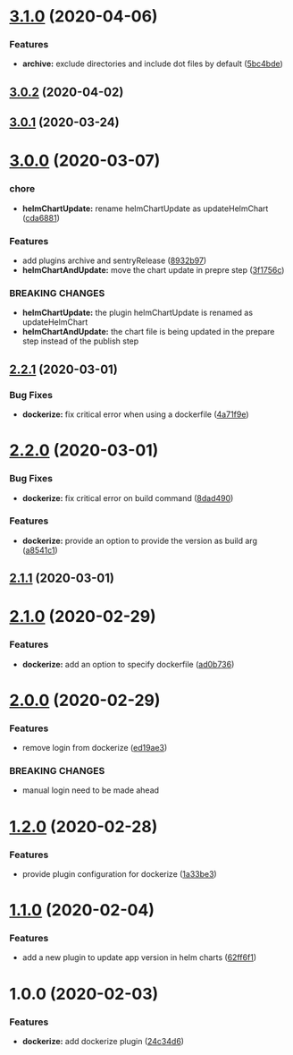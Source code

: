 # [3.1.0](https://github.com/amille44420/semantic-release-plugins/compare/v3.0.2...v3.1.0) (2020-04-06)


### Features

* **archive:** exclude directories and include dot files by default ([5bc4bde](https://github.com/amille44420/semantic-release-plugins/commit/5bc4bde0b079583cf9c0242b52235d6fd0395087))

## [3.0.2](https://github.com/amille44420/semantic-release-plugins/compare/v3.0.1...v3.0.2) (2020-04-02)

## [3.0.1](https://github.com/amille44420/semantic-release-plugins/compare/v3.0.0...v3.0.1) (2020-03-24)

# [3.0.0](https://github.com/amille44420/semantic-release-plugins/compare/v2.2.1...v3.0.0) (2020-03-07)


### chore

* **helmChartUpdate:** rename helmChartUpdate as updateHelmChart ([cda6881](https://github.com/amille44420/semantic-release-plugins/commit/cda6881802b0cd21a58179f7f1098f946040eaab))


### Features

* add plugins archive and sentryRelease ([8932b97](https://github.com/amille44420/semantic-release-plugins/commit/8932b97c7eefb4c7158911f074ab3f3f3c0dd758))
* **helmChartAndUpdate:** move the chart update in prepre step ([3f1756c](https://github.com/amille44420/semantic-release-plugins/commit/3f1756c388a74027181834d3ee4fa3cc2de30f9c))


### BREAKING CHANGES

* **helmChartUpdate:** the plugin helmChartUpdate is renamed as updateHelmChart
* **helmChartAndUpdate:** the chart file is being updated in the prepare step instead of the publish step

## [2.2.1](https://github.com/amille44420/semantic-release-plugins/compare/v2.2.0...v2.2.1) (2020-03-01)


### Bug Fixes

* **dockerize:** fix critical error when using a dockerfile ([4a71f9e](https://github.com/amille44420/semantic-release-plugins/commit/4a71f9e4ae70d188d123744fd41b4f9f60116352))

# [2.2.0](https://github.com/amille44420/semantic-release-plugins/compare/v2.1.1...v2.2.0) (2020-03-01)


### Bug Fixes

* **dockerize:** fix critical error on build command ([8dad490](https://github.com/amille44420/semantic-release-plugins/commit/8dad49029595051f1b819c5942f42e59389b77e7))


### Features

* **dockerize:** provide an option to provide the version as build arg ([a8541c1](https://github.com/amille44420/semantic-release-plugins/commit/a8541c16dfa0cc2deed4c2d310be708569acb4b2))

## [2.1.1](https://github.com/amille44420/semantic-release-plugins/compare/v2.1.0...v2.1.1) (2020-03-01)

# [2.1.0](https://github.com/amille44420/semantic-release-plugins/compare/v2.0.0...v2.1.0) (2020-02-29)


### Features

* **dockerize:** add an option to specify dockerfile ([ad0b736](https://github.com/amille44420/semantic-release-plugins/commit/ad0b7369709ca3ef06a48890c7466d4879e34fab))

# [2.0.0](https://github.com/amille44420/semantic-release-plugins/compare/v1.2.0...v2.0.0) (2020-02-29)


### Features

* remove login from dockerize ([ed19ae3](https://github.com/amille44420/semantic-release-plugins/commit/ed19ae387edb2e010eccc16f7d1d0d5779fba1b5))


### BREAKING CHANGES

* manual login need to be made ahead

# [1.2.0](https://github.com/amille44420/semantic-release-plugins/compare/v1.1.0...v1.2.0) (2020-02-28)


### Features

* provide plugin configuration for dockerize ([1a33be3](https://github.com/amille44420/semantic-release-plugins/commit/1a33be32eea494c047f168aac31e3fa9fdea9750))

# [1.1.0](https://github.com/amille44420/semantic-release-plugins/compare/v1.0.0...v1.1.0) (2020-02-04)


### Features

* add a new plugin to update app version in helm charts ([62ff6f1](https://github.com/amille44420/semantic-release-plugins/commit/62ff6f10f41c5dd2a9d5262224157e808d86e390))

# 1.0.0 (2020-02-03)


### Features

* **dockerize:** add dockerize plugin ([24c34d6](https://github.com/amille44420/semantic-release-plugins/commit/24c34d60feb666ae12377b5a5fbd40b5ce878f63))
